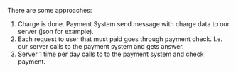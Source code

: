 There are some approaches:

1. Charge is done. Payment System send message with charge data to our server (json for example).
2. Each request to user that must paid goes through payment check. I.e. our server calls to the payment system and gets answer.
3. Server 1 time per day calls to to the payment system and check payment.
